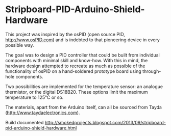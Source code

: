 Stripboard-PID-Arduino-Shield-Hardware
======================================

This project was inspired by the osPID (open source PID, http://www.osPID.com) and is indebted to that pioneering device in every possible way.

The goal was to design a PID controller that could be built from individual components with minimal skill and know-how. With this in mind, the hardware design attempted to recreate as much as possible of the functionality of osPID on a hand-soldered prototype board using through-hole components.

Two possibilities are implemented for the temperature sensor: an analogue thermistor, or the digital DS18B20. These options limit the maximum temperature to 125°C or so.

The materials, apart from the Arduino itself, can all be sourced from Tayda (http://www.taydaelectronics.com).

Build documented http://smokedprojects.blogspot.com/2013/09/stripboard-pid-arduino-shield-hardware.html